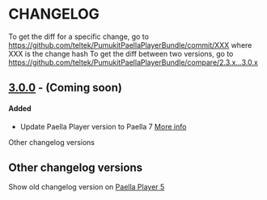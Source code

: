 # CHANGELOG

To get the diff for a specific change, go to https://github.com/teltek/PumukitPaellaPlayerBundle/commit/XXX where XXX is the change hash
To get the diff between two versions, go to https://github.com/teltek/PumukitPaellaPlayerBundle/compare/2.3.x...3.0.x

## [3.0.0](https://github.com/teltek/PumukitPaellaPlayerBundle/tree/3.0.x) - (Coming soon)

#### Added
- Update Paella Player version to Paella 7 [More info](https://paellaplayer.upv.es/#/doc/paella_player_7_presentation.md)

Other changelog versions

## Other changelog versions
Show old changelog version on [Paella Player 5](https://github.com/teltek/PumukitPaellaPlayerBundle/blob/2.3.x/CHANGELOG.md)
